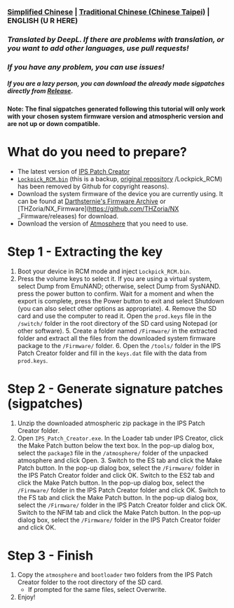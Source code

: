 ### [Simplified Chinese](/README.md) | [Traditional Chinese (Chinese Taipei)](/README_TP.md) | ENGLISH (U R HERE)
### *Translated by DeepL. If there are problems with translation, or you want to add other languages, use pull requests!*
### *If you have any problem, you can use issues!*
##### If you are a lazy person, you can download the already made sigpatches directly from [Release](https://github.com/feiyangjun-1/ns-sigpatches/releases/latest).
#### Note: The final sigpatches generated following this tutorial will only work with your chosen system firmware version and atmospheric version and are not up or down compatible.
# What do you need to prepare?
* The latest version of [IPS Patch Creator](https://github.com/mrdude2478/IPS_Patch_Creator/releases/latest)
* [`Lockpick_RCM.bin`](https://codeberg.org/attachments/466940a5-9bcb-42db-a0de-1038b2a132ad) (this is a backup, [original repository](https://github.com/shchmue) /Lockpick_RCM) has been removed by Github for copyright reasons).
* Download the system firmware of the device you are currently using. It can be found at [Darthsternie's Firmware Archive](https://darthsternie.net/switch-firmwares/) or [THZoria/NX_Firmware](https://github.com/THZoria/NX _Firmware/releases) for download.
* Download the version of [Atmosphere](https://github.com/Atmosphere-NX/Atmosphere/releases) that you need to use.
# Step 1 - Extracting the key
1. Boot your device in RCM mode and inject `Lockpick_RCM.bin`.
2. Press the volume keys to select it. If you are using a virtual system, select Dump from EmuNAND; otherwise, select Dump from SysNAND. press the power button to confirm.
Wait for a moment and when the export is complete, press the Power button to exit and select Shutdown (you can also select other options as appropriate). 4.
Remove the SD card and use the computer to read it. Open the `prod.keys` file in the `/switch/` folder in the root directory of the SD card using Notepad (or other software). 5.
Create a folder named `/Firmware/` in the extracted folder and extract all the files from the downloaded system firmware package to the `/Firmware/` folder. 6.
Open the `/tools/` folder in the IPS Patch Creator folder and fill in the `keys.dat` file with the data from `prod.keys`.
# Step 2 - Generate signature patches (sigpatches)
1. Unzip the downloaded atmospheric zip package in the IPS Patch Creator folder.
2. Open `IPS_Patch_Creator.exe`. In the Loader tab under IPS Creator, click the Make Patch button below the text box. In the pop-up dialog box, select the `package3` file in the `/atmosphere/` folder of the unpacked atmosphere and click Open. 3.
Switch to the ES tab and click the Make Patch button. In the pop-up dialog box, select the `/Firmware/` folder in the IPS Patch Creator folder and click OK.
Switch to the ES2 tab and click the Make Patch button. In the pop-up dialog box, select the `/Firmware/` folder in the IPS Patch Creator folder and click OK.
Switch to the FS tab and click the Make Patch button. In the pop-up dialog box, select the `/Firmware/` folder in the IPS Patch Creator folder and click OK.
Switch to the NFIM tab and click the Make Patch button. In the pop-up dialog box, select the `/Firmware/` folder in the IPS Patch Creator folder and click OK.
# Step 3 - Finish
1. Copy the `atmosphere` and `bootloader` two folders from the IPS Patch Creator folder to the root directory of the SD card.
    * If prompted for the same files, select Overwrite.
2. Enjoy!
